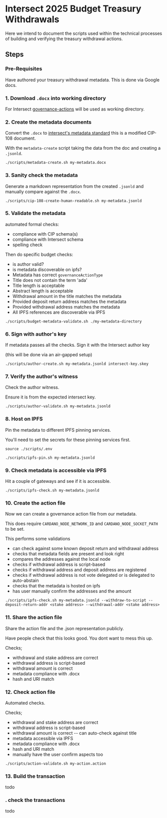 # Intersect 2025 Budget Treasury Withdrawals

Here we intend to document the scripts used within the technical processes of building and verifying the treasury withdrawal actions.

## Steps

### Pre-Requisites

Have authored your treasury withdrawal metadata.
This is done via Google docs.

### 1. Download `.docx` into working directory

For Intersect [governance-actions](https://github.com/IntersectMBO/governance-actions) will be used as working directory.

### 2. Create the metadata documents

Convert the `.docx` to [intersect's metadata standard](https://github.com/IntersectMBO/governance-actions/tree/main/schemas)
this is a modified CIP-108 document.

With the `metadata-create` script taking the data from the doc and creating a `.jsonld`.

```shell
./scripts/metadata-create.sh my-metadata.docx
```

### 3. Sanity check the metadata

Generate a markdown representation from the created `.jsonld`
and manually compare against the `.docx`.

```shell
./scripts/cip-108-create-human-readable.sh my-metadata.jsonld
```
### 5. Validate the metadata

automated formal checks:
- compliance with CIP schema(s)
- compliance with Intersect schema
- spelling check

Then do specific budget checks:
- is author valid?
- is metadata discoverable on ipfs?
- Metadata has correct `governanceActionType`
- Title does not contain the term 'ada'
- Title length is acceptable
- Abstract length is acceptable
- Withdrawal amount in the title matches the metadata
- Provided deposit return address matches the metadata
- Provided withdrawal address matches the metadata
- All IPFS references are discoverable via IPFS

```shell
./scripts/budget-metadata-validate.sh ./my-metadata-directory
```

### 6. Sign with author's key

If metadata passes all the checks.
Sign it with the Intersect author key

(this will be done via an air-gapped setup)

```shell
./scripts/author-create.sh my-metadata.jsonld intersect-key.skey
```

### 7. Verify the author's witness

Check the author witness.

Ensure it is from the expected intersect key.

```shell
./scripts/author-validate.sh my-metadata.jsonld
```

### 8. Host on IPFS

Pin the metadata to different IPFS pinning services.

You'll need to set the secrets for these pinning services first.

```shell
source ./scripts/.env

./scripts/ipfs-pin.sh my-metadata.jsonld
```

### 9. Check metadata is accessible via IPFS

Hit a couple of gateways and see if it is accessible.

```shell
./scripts/ipfs-check.sh my-metadata.jsonld
```

### 10. Create the action file

Now we can create a governance action file from our metadata.

This does require `CARDANO_NODE_NETWORK_ID` and `CARDANO_NODE_SOCKET_PATH` to be set.

This performs some validations
- can check against some known deposit return and withdrawal address
- checks that metadata fields are present and look right
- compares the addresses against the local node
- checks if withdrawal address is script-based
- checks if withdrawal address and deposit address are registered
- checks if withdrawal address is not vote delegated or is delegated to auto-abstain
- checks that the metadata is hosted on ipfs
- has user manually confirm the addresses and the amount

```shell
./scripts/ipfs-check.sh my-metadata.jsonld --withdraw-to-script --deposit-return-addr <stake address> --withdrawal-addr <stake address>
```

### 11. Share the action file

Share the action file and the .json representation publicly.

Have people check that this looks good.
You dont want to mess this up.

Checks;
- withdrawal and stake address are correct
- withdrawal address is script-based
- withdrawal amount is correct
- metadata compliance with .docx
- hash and URI match

### 12. Check action file

Automated checks.

Checks;
- withdrawal and stake address are correct
- withdrawal address is script-based
- withdrawal amount is correct -- can auto-check against title
- metadata accessible via IPFS
- metadata compliance with .docx
- hash and URI match
- manually have the user confirm aspects too

```shell
./scripts/action-validate.sh my-action.action
```

### 13. Build the transaction

todo

### . check the transactions

todo